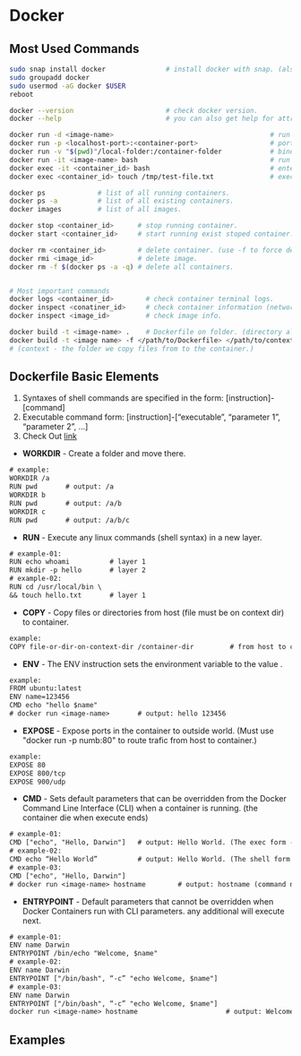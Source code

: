 # Docker

## Most Used Commands

```bash
sudo snap install docker               # install docker with snap. (also install docker-compose)
sudo groupadd docker
sudo usermod -aG docker $USER
reboot

docker --version                       # check docker version.
docker --help                          # you can also get help for attributes. (docker <attribute> --help)

docker run -d <image-name>                                       # run container on back stage.
docker run -p <localhost-port>:<container-port>                  # port-forward.
docker run -v "$(pwd)"/local-folder:/container-folder            # bind storage.
docker run -it <image-name> bash                                 # run & enter container with bash shell.
docker exec -it <container_id> bash                              # enter running container with bash shell.
docker exec <container_id> touch /tmp/test-file.txt              # execute commands on running container.

docker ps             # list of all running containers. 
docker ps -a          # list of all existing containers.
docker images         # list of all images.

docker stop <container_id>      # stop running container.
docker start <container_id>     # start running exist stoped container. 

docker rm <container_id>        # delete container. (use -f to force delete, useful on running containers)
docker rmi <image_id>           # delete image.
docker rm -f $(docker ps -a -q) # delete all containers.


# Most important commands
docker logs <container_id>        # check container terminal logs.
docker inspect <conatiner_id>     # check container information (network, volume ...)
docker inspect <image_id>         # check image info.

docker build -t <image-name> .    # Dockerfile on folder. (directory also be the context)
docker build -t <image name> -f </path/to/Dockerfile> </path/to/context/directory> 
# (context - the folder we copy files from to the container.)
```

## Dockerfile Basic Elements
01. Syntaxes of shell commands are specified in the form: [instruction]-[command]
02. Executable command form: [instruction]-[“executable”, “parameter 1”, “parameter 2”, …]
03. Check Out [link](https://www.bmc.com/blogs/docker-cmd-vs-entrypoint/#)

* **WORKDIR** - Create a folder and move there.
```diff
# example:
WORKDIR /a
RUN pwd       # output: /a 
WORKDIR b
RUN pwd       # output: /a/b
WORKDIR c
RUN pwd       # output: /a/b/c
```
* **RUN** - Execute any linux commands (shell syntax) in a new layer. 
```diff
# example-01:
RUN echo whoami          # layer 1
RUN mkdir -p hello       # layer 2
# example-02:
RUN cd /usr/local/bin \
&& touch hello.txt       # layer 1
```
* **COPY** - Copy files or directories from host (file must be on context dir) to container.
```diff
example:
COPY file-or-dir-on-context-dir /container-dir         # from host to container.
```
* **ENV** - The ENV instruction sets the environment variable <key> to the value <value>.
```diff
example:
FROM ubuntu:latest
ENV name=123456
CMD echo "hello $name"
# docker run <image-name>		# output: hello 123456
```
* **EXPOSE** - Expose ports in the container to outside world. (Must use "docker run -p numb:80" to route trafic from host to container.)
```diff
example:
EXPOSE 80
EXPOSE 800/tcp
EXPOSE 900/udp
```
* **CMD** - Sets default parameters that can be overridden from the Docker Command Line Interface (CLI) when a container is running. (the container die when execute ends)
```diff
# example-01:
CMD ["echo", "Hello, Darwin"] 	# output: Hello World. (The exec form - CMD ["executable","param1","param2"])
# example-02:		
CMD echo “Hello World”			# output: Hello World. (The shell form - CMD command param1 param2)
# example-03:
CMD ["echo", "Hello, Darwin"]
# docker run <image-name> hostname        # output: hostname (command not text) 
```
* **ENTRYPOINT** - Default parameters that cannot be overridden when Docker Containers run with CLI parameters. any additional will execute next.
```diff
# example-01:
ENV name Darwin
ENTRYPOINT /bin/echo "Welcome, $name"
# example-02:
ENV name Darwin
ENTRYPOINT ["/bin/bash", “-c” "echo Welcome, $name"]
# example-03:
ENV name Darwin
ENTRYPOINT ["/bin/bash", “-c” "echo Welcome, $name"]
docker run <image-name> hostname                      # output: Welcome Darwin; hostname (command not text) 
```

## Examples





